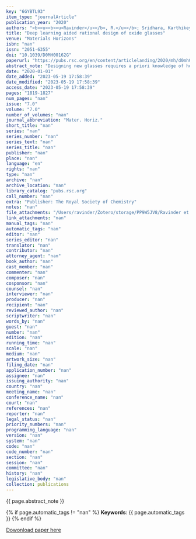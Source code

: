 ```yaml
---
key: "6GYBTL93"
item_type: "journalArticle"
publication_year: "2020"
authors: "<b><u><b><u>Ravinder</u></b>, R.</u></b>; Sridhara, Karthikeya H.; Bishnoi, Suresh; Grover, Hargun Singh; Bauchy, Mathieu; Jayadeva; Kodamana, Hariprasad; Krishnan, N. M. Anoop"
title: "Deep learning aided rational design of oxide glasses"
venue: "Materials Horizons"
isbn: "nan"
issn: "2051-6355"
doi: "10.1039/D0MH00162G"
paperurl: "https://pubs.rsc.org/en/content/articlelanding/2020/mh/d0mh00162g"
abstract_note: "Designing new glasses requires a priori knowledge of how the composition of a glass dictates its properties such as stiffness, density, or processability. Thus, accelerated design of glasses for targeted applications remain impeded due to the lack of composition–property models. To this extent, exploiting a large dataset of glasses comprising of up to 37 oxide components and more than 100 000 glass compositions, we develop high-fidelity deep neural networks for the prediction of eight properties that enable the design of glasses, namely, density, Young's modulus, shear modulus, hardness, glass transition temperature, thermal expansion coefficient, liquidus temperature, and refractive index. We demonstrate that the models developed here exhibit excellent predictability, ensuring its ability to capture the underlying nonlinear composition–property relationships. Using these models, we develop a series of new design charts, termed as glass selection charts. These charts enable the rational design of functional glasses for targeted applications by identifying unique compositions that satisfy two or more constraints, on both compositions and properties, simultaneously."
date: "2020-01-01"
date_added: "2023-05-19 17:58:39"
date_modified: "2023-05-19 17:58:39"
access_date: "2023-05-19 17:58:39"
pages: "1819-1827"
num_pages: "nan"
issue: "7.0"
volume: "7.0"
number_of_volumes: "nan"
journal_abbreviation: "Mater. Horiz."
short_title: "nan"
series: "nan"
series_number: "nan"
series_text: "nan"
series_title: "nan"
publisher: "nan"
place: "nan"
language: "en"
rights: "nan"
type: "nan"
archive: "nan"
archive_location: "nan"
library_catalog: "pubs.rsc.org"
call_number: "nan"
extra: "Publisher: The Royal Society of Chemistry"
notes: "nan"
file_attachments: "/Users/ravinder/Zotero/storage/PP9W5JV8/Ravinder et al. - 2020 - Deep learning aided rational design of oxide glass.pdf"
link_attachments: "nan"
manual_tags: "nan"
automatic_tags: "nan"
editor: "nan"
series_editor: "nan"
translator: "nan"
contributor: "nan"
attorney_agent: "nan"
book_author: "nan"
cast_member: "nan"
commenter: "nan"
composer: "nan"
cosponsor: "nan"
counsel: "nan"
interviewer: "nan"
producer: "nan"
recipient: "nan"
reviewed_author: "nan"
scriptwriter: "nan"
words_by: "nan"
guest: "nan"
number: "nan"
edition: "nan"
running_time: "nan"
scale: "nan"
medium: "nan"
artwork_size: "nan"
filing_date: "nan"
application_number: "nan"
assignee: "nan"
issuing_authority: "nan"
country: "nan"
meeting_name: "nan"
conference_name: "nan"
court: "nan"
references: "nan"
reporter: "nan"
legal_status: "nan"
priority_numbers: "nan"
programming_language: "nan"
version: "nan"
system: "nan"
code: "nan"
code_number: "nan"
section: "nan"
session: "nan"
committee: "nan"
history: "nan"
legislative_body: "nan"
collection: publications
---
```




<!--  -->

{{ page.abstract_note }}


{% if page.automatic_tags != "nan" %}
__Keywords__: {{ page.automatic_tags }}
{% endif %}


[Dowonload paper here](https://pubs.rsc.org/en/content/articlelanding/2020/mh/d0mh00162g)

